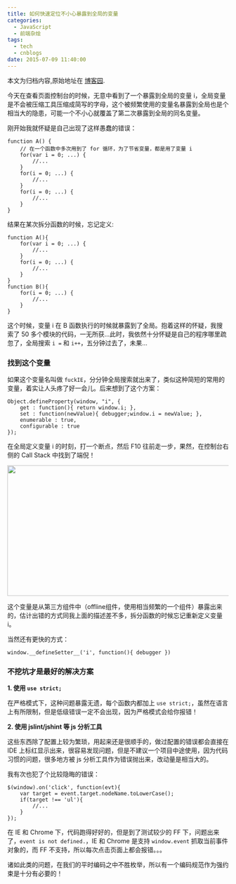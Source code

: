 ```yaml
---
title: 如何快速定位不小心暴露到全局的变量
categories:
  - JavaScript
  - 前端杂烩
tags:
  - tech
  - cnblogs
date: 2015-07-09 11:40:00
---
```


<div class="history-article">本文为归档内容,原始地址在 <a href="http://www.cnblogs.com/hustskyking/archive/2015/07/09/window-var.html" target="_blank">博客园</a>.</div>

<p>今天在查看页面控制台的时候，无意中看到了一个暴露到全局的变量 i，全局变量是不会被压缩工具压缩成简写的字母，这个被频繁使用的变量名暴露到全局也是个相当大的隐患，可能一个不小心就覆盖了第二次暴露到全局的同名变量。</p>
<p>刚开始我就怀疑是自己出现了这样愚蠢的错误：</p>

```
function A() {
    // 在一个函数中多次用到了 for 循环，为了节省变量，都是用了变量 i
    for(var i = 0; ...) {
        //...
    }
    for(i = 0; ...) {
        //...
    }
    for(i = 0; ...) {
        //...
    }
}

```

<p>结果在某次拆分函数的时候，忘记定义:</p>

```
function A(){
    for(var i = 0; ...) {
        //...
    }
    for(i = 0; ...) {
        //...
    }
}
function B(){
    for(i = 0; ...) {
        //...
    }
}

```

<p>这个时候，变量 i 在 B 函数执行的时候就暴露到了全局。抱着这样的怀疑，我搜索了 50 多个模块的代码，一无所获...此时，我依然十分怀疑是自己的程序哪里疏忽了，全局搜索 <code class="highlight">i =</code> 和 <code class="highlight">i++</code>，五分钟过去了，未果...</p>
<h3 id="">找到这个变量</h3>
<p>如果这个变量名叫做 <code class="highlight">fuckIE</code>，分分钟全局搜索就出来了，类似这种简短的常用的变量，着实让人头疼了好一会儿。后来想到了这个方案：</p>

```
Object.defineProperty(window, "i", {
    get : function(){ return window.i; },
    set : function(newValue){ debugger;window.i = newValue; },
    enumerable : true,
    configurable : true
});

```

<p>在全局定义变量 i 的时刻，打一个断点，然后 F10 往前走一步，果然，在控制台右侧的 Call Stack 中找到了端倪！</p>
<p><img src="http://images0.cnblogs.com/blog2015/387325/201507/091139059868960.png" alt="" width="728" height="297"></p>
<p>这个变量是从第三方组件中（offline组件，使用相当频繁的一个组件）暴露出来的，估计出错的方式同我上面的描述差不多，拆分函数的时候忘记重新定义变量 i。</p>
<p>当然还有更快的方式：</p>

```
window.__defineSetter__('i', function(){ debugger })

```

<h3 id="">不挖坑才是最好的解决方案</h3>
<p><strong>1. 使用 <code class="highlight">use strict;</code></strong></p>
<p>在严格模式下，这种问题暴露无遗，每个函数内都加上 <code class="highlight">use strict;</code>，虽然在语言上有所限制，但是低级错误一定不会出现，因为严格模式会给你报错！</p>
<p><strong>2. 使用 jslint/jshint 等 js 分析工具</strong></p>
<p>这些东西除了配置上较为繁琐，用起来还是很顺手的，做过配置的错误都会直接在 IDE 上标红显示出来，很容易发现问题，但是不建议一个项目中途使用，因为代码习惯的问题，很多地方被 js 分析工具作为错误抛出来，改动量是相当大的。</p>
<p>我有次也犯了个比较隐晦的错误：</p>

```
$(window).on('click', function(evt){
    var target = event.target.nodeName.toLowerCase();
    if(target !== 'ul'){
        //...
    }
});

```

<p>在 IE 和 Chrome 下，代码跑得好好的，但是到了测试较少的 FF 下，问题出来了，<code class="highlight">event is not defined.</code>，IE 和 Chrome 是支持 <code class="highlight">window.event</code> 抓取当前事件对象的，而 FF 不支持，所以每次点击页面上都会报错。。。</p>
<p>诸如此类的问题，在我们的平时编码之中不胜枚举，所以有一个编码规范作为强约束是十分有必要的！</p>

